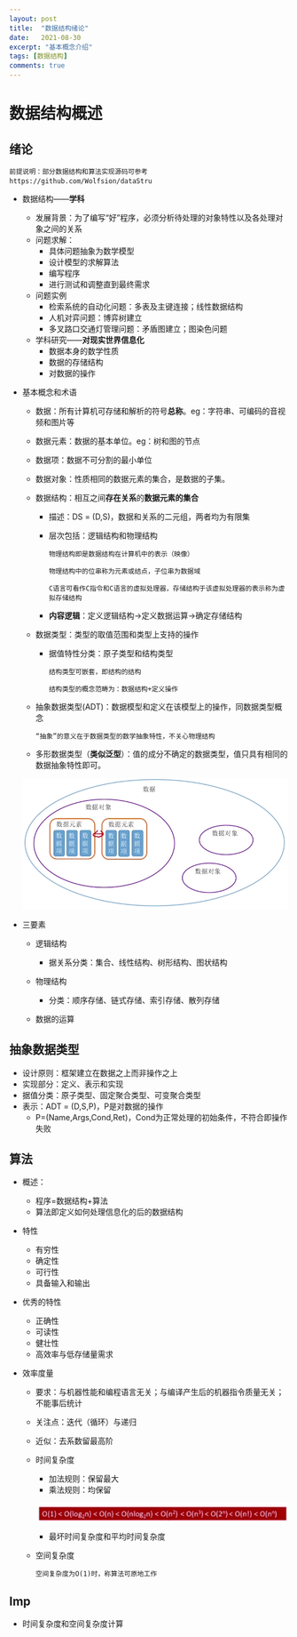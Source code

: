 ```yaml
---
layout: post
title:  "数据结构绪论"
date:   2021-08-30
excerpt: "基本概念介绍"
tags: [数据结构]
comments: true
---
```

# 数据结构概述

## 绪论

`前提说明：部分数据结构和算法实现源码可参考 https://github.com/Wolfsion/dataStru`



+ 数据结构——**学科**

  + 发展背景：为了编写“好”程序，必须分析待处理的对象特性以及各处理对象之间的关系
  + 问题求解：
    + 具体问题抽象为数学模型
    + 设计模型的求解算法
    + 编写程序
    + 进行测试和调整直到最终需求
  + 问题实例
    + 检索系统的自动化问题：多表及主键连接；线性数据结构
    + 人机对弈问题：博弈树建立
    + 多叉路口交通灯管理问题：矛盾图建立；图染色问题
  + 学科研究——**对现实世界信息化**
    + 数据本身的数学性质
    + 数据的存储结构
    + 对数据的操作

+ 基本概念和术语

  + 数据：所有计算机可存储和解析的符号**总称**。eg：字符串、可编码的音视频和图片等

  + 数据元素：数据的基本单位。eg：树和图的节点

  + 数据项：数据不可分割的最小单位

  + 数据对象：性质相同的数据元素的集合，是数据的子集。

  + 数据结构：相互之间**存在关系**的**数据元素的集合**

    + 描述：DS = (D,S)，数据和关系的二元组，两者均为有限集

    + 层次包括：逻辑结构和物理结构

      `物理结构即是数据结构在计算机中的表示（映像）`

      `物理结构中的位串称为元素或结点，子位串为数据域`

      `C语言可看作C指令和C语言的虚拟处理器，存储结构于该虚拟处理器的表示称为虚拟存储结构`

    + **内容逻辑**：定义逻辑结构->定义数据运算->确定存储结构

  + 数据类型：类型的取值范围和类型上支持的操作

    + 据值特性分类：原子类型和结构类型

      `结构类型可嵌套，即结构的结构`

      `结构类型的概念范畴为：数据结构+定义操作`

  + 抽象数据类型(ADT)：数据模型和定义在该模型上的操作，同数据类型概念

    ​		`“抽象”的意义在于数据类型的数学抽象特性，不关心物理结构`

  + 多形数据类型（**类似泛型**）：值的成分不确定的数据类型，值只具有相同的数据抽象特性即可。

  ![image-20210831175635593](..\assets\img\dataStru-1-1.png)

+ 三要素

  + 逻辑结构

    + 据关系分类：集合、线性结构、树形结构、图状结构

  + 物理结构

    + 分类：顺序存储、链式存储、索引存储、散列存储

  + 数据的运算

    

## 抽象数据类型

+ 设计原则：框架建立在数据之上而非操作之上
+ 实现部分：定义、表示和实现
+ 据值分类：原子类型、固定聚合类型、可变聚合类型
+ 表示：ADT = (D,S,P)，P是对数据的操作
  + P=(Name,Args,Cond,Ret)，Cond为正常处理的初始条件，不符合即操作失败



## 算法

+ 概述：

  + 程序=数据结构+算法
  + 算法即定义如何处理信息化的后的数据结构

+ 特性

  + 有穷性
  + 确定性
  + 可行性
  + 具备输入和输出

+ 优秀的特性

  + 正确性
  + 可读性
  + 健壮性
  + 高效率与低存储量需求

+ 效率度量

  + 要求：与机器性能和编程语言无关；与编译产生后的机器指令质量无关；不能事后统计

  + 关注点：迭代（循环）与递归

  + 近似：去系数留最高阶

  + 时间复杂度

    + 加法规则：保留最大
    + 乘法规则：均保留

    ![image-20210831175549322](..\assets\img\dataStru-1-2.png)

    + 最坏时间复杂度和平均时间复杂度

  + 空间复杂度

    `空间复杂度为O(1)时，称算法可原地工作`





## Imp

+ 时间复杂度和空间复杂度计算